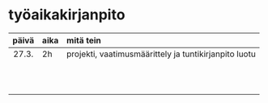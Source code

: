 # työaikakirjanpito

| päivä | aika | mitä tein  |
| :----:|:-----| :-----|
| 27.3. |   2h   | projekti, vaatimusmäärittely ja tuntikirjanpito luotu |
|       |      |       |
|       |      |       |
|       |      |       |
|       |      |       |
|       |      |       |
|       |      |       |
|       |      |       |
|       |      |       |
|       |      |       |
|       |      |       |
|       |      |       | 

